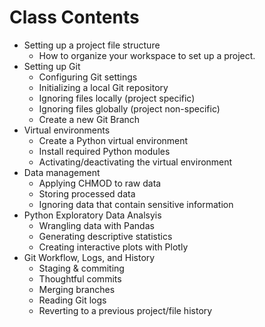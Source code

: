 # Class Contents
- Setting up a project file structure
  - How to organize your workspace to set up a project.
- Setting up Git
  - Configuring Git settings
  - Initializing a local Git repository
  - Ignoring files locally (project specific)
  - Ignoring files globally (project non-specific)
  - Create a new Git Branch
- Virtual environments
  - Create a Python virtual environment
  - Install required Python modules
  - Activating/deactivating the virtual environment
- Data management
  - Applying CHMOD to raw data
  - Storing processed data
  - Ignoring data that contain sensitive information
- Python Exploratory Data Analsyis
  - Wrangling data with Pandas
  - Generating descriptive statistics
  - Creating interactive plots with Plotly
- Git Workflow, Logs, and History
  - Staging & commiting
  - Thoughtful commits
  - Merging branches
  - Reading Git logs
  - Reverting to a previous project/file history